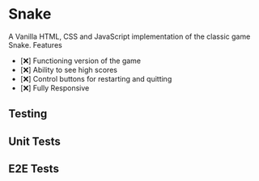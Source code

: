 # Snake

A Vanilla HTML, CSS and JavaScript implementation of the classic game Snake.
Features

- [❌] Functioning version of the game
- [❌] Ability to see high scores
- [❌] Control buttons for restarting and quitting
- [❌] Fully Responsive

## Testing

## Unit Tests

## E2E Tests
